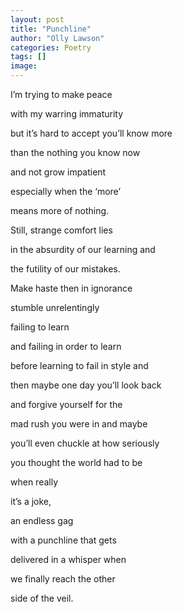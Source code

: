 ```yaml
---
layout: post
title: "Punchline"
author: "Olly Lawson"
categories: Poetry
tags: []
image:
---
```



I’m trying to make peace

with my warring immaturity

but it’s hard to accept you’ll know more

than the nothing you know now

and not grow impatient

especially when the ‘more’

means more of nothing.

Still, strange comfort lies

in the absurdity of our learning and

the futility of our mistakes.

Make haste then in ignorance

stumble unrelentingly

failing to learn

and failing in order to learn

before learning to fail in style and

then maybe one day you’ll look back

and forgive yourself for the

mad rush you were in and maybe

you’ll even chuckle at how seriously

you thought the world had to be

when really

it’s a joke,

an endless gag

with a punchline that gets

delivered in a whisper when

we finally reach the other

side of the veil.
